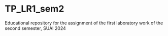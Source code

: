 # TP_LR1_sem2
Educational repository for the assignment of the first laboratory work of the second semester, SUAI  2024
